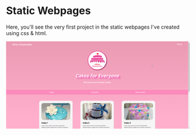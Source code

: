# Static Webpages
Here, you'll see the very first project in the static webpages I've created using css & html.

![](images/chrome_AxEALtvsPo.png)